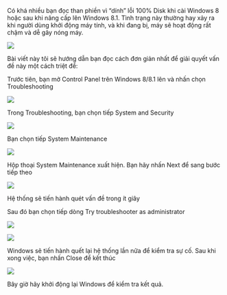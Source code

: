 Có khá nhiều bạn đọc than phiền vì “dính” lỗi 100% Disk khi cài
Windows 8 hoặc sau khi nâng cấp lên Windows 8.1. Tình trạng này thường
hay xảy ra khi người dùng khởi động máy tính, và khi đang bị, máy sẽ
hoạt động rất chậm và dễ gây nóng máy.

![](3.8.1-khac-phuc-loi-100_-disk-kho-chiu-tren-windows-8-va-8.1-media/image1.png)

Bài viết này tôi sẽ hướng dẫn bạn đọc cách đơn giản nhất để giải quyết
vấn đề này một cách triệt để:

Trước tiên, bạn mở Control Panel trên Windows 8/8.1 lên và nhấn chọn
Troubleshooting

![](3.8.1-khac-phuc-loi-100_-disk-kho-chiu-tren-windows-8-va-8.1-media/image2.png)

Trong Troubleshooting, bạn chọn tiếp System and Security

![](3.8.1-khac-phuc-loi-100_-disk-kho-chiu-tren-windows-8-va-8.1-media/image3.png)

Bạn chọn tiếp System Maintenance

![](3.8.1-khac-phuc-loi-100_-disk-kho-chiu-tren-windows-8-va-8.1-media/image4.png)

Hộp thoại System Maintenance xuất hiện. Bạn hãy nhấn Next để sang bước
tiếp theo

![](3.8.1-khac-phuc-loi-100_-disk-kho-chiu-tren-windows-8-va-8.1-media/image5.png)

Hệ thống sẽ tiến hành quét vấn đề trong ít giây

Sau đó bạn chọn tiếp dòng Try troubleshooter as administrator

![](3.8.1-khac-phuc-loi-100_-disk-kho-chiu-tren-windows-8-va-8.1-media/image6.png)

![](3.8.1-khac-phuc-loi-100_-disk-kho-chiu-tren-windows-8-va-8.1-media/image7.png)

Windows sẽ tiến hành quết lại hệ thống lần nữa để kiểm tra sự cố. Sau
khi xong việc, bạn nhấn Close để kết thúc

![](3.8.1-khac-phuc-loi-100_-disk-kho-chiu-tren-windows-8-va-8.1-media/image8.png)

Bây giờ hãy khởi động lại Windows để kiểm tra kết quả.
